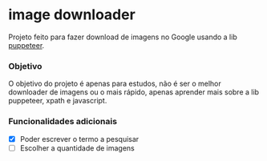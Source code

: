 # image downloader

Projeto feito para fazer download de imagens no Google usando a lib [puppeteer](https://pptr.dev/).

### Objetivo

O objetivo do projeto é apenas para estudos, não é ser o melhor downloader de imagens ou o mais rápido, apenas aprender mais sobre a lib puppeteer, xpath e javascript.

### Funcionalidades adicionais

- [x] Poder escrever o termo a pesquisar
- [ ] Escolher a quantidade de imagens